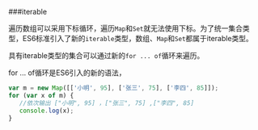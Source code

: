 ###iterable

遍历数组可以采用下标循环，遍历`Map`和`Set`就无法使用下标。为了统一集合类型，ES6标准引入了新的`iterable`类型，数组、`Map`和`Set`都属于iterable类型。

具有iterable类型的集合可以通过新的`for ... of`循环来遍历。

for ... of循环是ES6引入的新的语法，

```js
var m = new Map([['小明', 95], ['张三', 75], ['李四', 85]]);
for (var x of m) {
   //依次输出 ["小明", 95] ，["张三", 75] ,["李四", 85]
   console.log(x);  
}
```